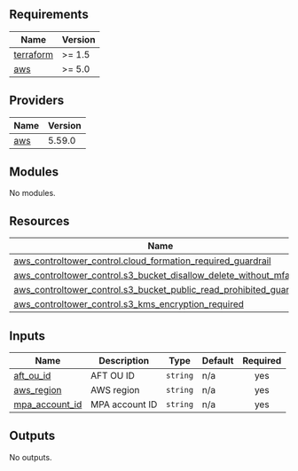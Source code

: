 <!-- BEGINNING OF PRE-COMMIT-TERRAFORM DOCS HOOK -->
## Requirements

| Name | Version |
|------|---------|
| <a name="requirement_terraform"></a> [terraform](#requirement\_terraform) | >= 1.5 |
| <a name="requirement_aws"></a> [aws](#requirement\_aws) | >= 5.0 |

## Providers

| Name | Version |
|------|---------|
| <a name="provider_aws"></a> [aws](#provider\_aws) | 5.59.0 |

## Modules

No modules.

## Resources

| Name | Type |
|------|------|
| [aws_controltower_control.cloud_formation_required_guardrail](https://registry.terraform.io/providers/hashicorp/aws/latest/docs/resources/controltower_control) | resource |
| [aws_controltower_control.s3_bucket_disallow_delete_without_mfa](https://registry.terraform.io/providers/hashicorp/aws/latest/docs/resources/controltower_control) | resource |
| [aws_controltower_control.s3_bucket_public_read_prohibited_guardrail](https://registry.terraform.io/providers/hashicorp/aws/latest/docs/resources/controltower_control) | resource |
| [aws_controltower_control.s3_kms_encryption_required](https://registry.terraform.io/providers/hashicorp/aws/latest/docs/resources/controltower_control) | resource |

## Inputs

| Name | Description | Type | Default | Required |
|------|-------------|------|---------|:--------:|
| <a name="input_aft_ou_id"></a> [aft\_ou\_id](#input\_aft\_ou\_id) | AFT OU ID | `string` | n/a | yes |
| <a name="input_aws_region"></a> [aws\_region](#input\_aws\_region) | AWS region | `string` | n/a | yes |
| <a name="input_mpa_account_id"></a> [mpa\_account\_id](#input\_mpa\_account\_id) | MPA account ID | `string` | n/a | yes |

## Outputs

No outputs.
<!-- END OF PRE-COMMIT-TERRAFORM DOCS HOOK -->
